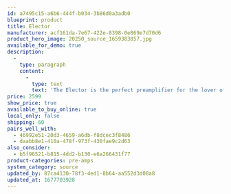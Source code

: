 ```yaml
---
id: a7495c15-a6b6-444f-b034-3b86d0a3adb0
blueprint: product
title: Elector
manufacturer: acf161da-7e67-422e-8398-0e869e7d70d6
product_hero_image: 20250_source_1659383857.jpg
available_for_demo: true
description:
  -
    type: paragraph
    content:
      -
        type: text
        text: 'The Elector is the perfect preamplifier for the lover of pure analog technology. With motorized, remote volume control, tape monitor path, retro-look-VU-meter and the all superior VOLTAiR technology the Elector brings analog sources to new life.'
price: 2599
show_price: true
available_to_buy_online: true
local_only: false
shipping: 60
pairs_well_with:
  - 46992e51-20d3-4659-a6db-f8dcec3f8486
  - daabb8e1-410a-478f-973f-430fae9c2d63
also_consider:
  - b5f96521-b815-4dd2-b130-e6a266431f77
product-categories: pre-amps
system_category: source
updated_by: 87ca4130-78f3-4ed1-8b64-aa552d3d08a8
updated_at: 1677703928
---
```


